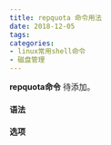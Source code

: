 ```yaml
---
title: repquota 命令用法
date: 2018-12-05
tags:
categories: 
- linux常用shell命令
- 磁盘管理
---
```

**repquota命令** 待添加。
<!-- more --> 
#### **语法**


#### **选项**
